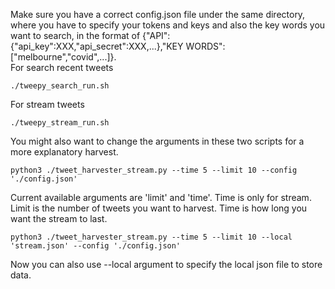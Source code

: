 Make sure you have a correct config.json file under the same directory, 
where you have to specify your tokens and keys and also the key words you want to search, 
in the format of {"API":{"api_key":XXX,"api_secret":XXX,...},"KEY WORDS":["melbourne","covid",...]}.<br>
For search recent tweets
```
./tweepy_search_run.sh
```
For stream tweets
```
./tweepy_stream_run.sh
```
You might also want to change the arguments in these two scripts for a more explanatory harvest.<br>
```
python3 ./tweet_harvester_stream.py --time 5 --limit 10 --config './config.json'
```
Current available arguments are 'limit' and 'time'. Time is only for stream.
Limit is the number of tweets you want to harvest. Time is how long you want the stream to last.<br>
```
python3 ./tweet_harvester_stream.py --time 5 --limit 10 --local 'stream.json' --config './config.json'
```
Now you can also use --local argument to specify the local json file to store data.


